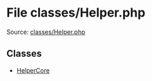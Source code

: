 File classes/Helper.php
=========

Source: [classes/Helper.php](https://github.com/PrestaShop/PrestaShop/blob/1.5.0.1/classes/Helper.php)


Classes
-------

* [HelperCore](class.HelperCore.md)

